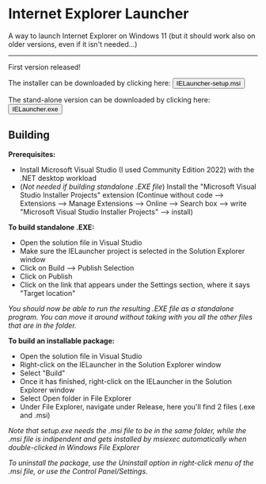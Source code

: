 # Internet Explorer Launcher

A way to launch Internet Explorer on Windows 11 (but it should work also on older versions, even if it isn't needed...)

<hr>

First version released!

The installer can be downloaded by clicking here: <a href="https://github.com/develc/IELauncher/releases/download/v1.0.0/IELauncher-setup.msi"><button>IELauncher-setup.msi</button></a>

The stand-alone version can be downloaded by clicking here: <a href="https://github.com/develc/IELauncher/releases/download/v1.0.0/IELauncher.exe"><button>IELauncher.exe</button></a>


## Building
**Prerequisites:**
* Install Microsoft Visual Studio (I used Community Edition 2022) with the .NET desktop workload
* (*Not needed if building standalone .EXE file*) Install the "Microsoft Visual Studio Installer Projects" extension (Continue without code --> Extensions --> Manage Extensions --> Online --> Search box --> write "Microsoft Visual Studio Installer Projects" --> install)

**To build standalone .EXE:**
* Open the solution file in Visual Studio
* Make sure the IELauncher project is selected in the Solution Explorer window
* Click on Build --> Publish Selection
* Click on Publish
* Click on the link that appears under the Settings section, where it says "Target location"

*You should now be able to run the resulting .EXE file as a standalone program. You can move it around without taking with you all the other files that are in the folder.*

**To build an installable package:**
* Open the solution file in Visual Studio
* Right-click on the IELauncher in the Solution Explorer window
* Select "Build"
* Once it has finished, right-click on the IELauncher in the Solution Explorer window
* Select Open folder in File Explorer
* Under File Explorer, navigate under Release, here you'll find 2 files (.exe and .msi)

*Note that setup.exe needs the .msi file to be in the same folder, while the .msi file is indipendent and gets installed by msiexec automatically when double-clicked in Windows File Explorer*

*To uninstall the package, use the Uninstall option in right-click menu of the .msi file, or use the Control Panel/Settings.*
